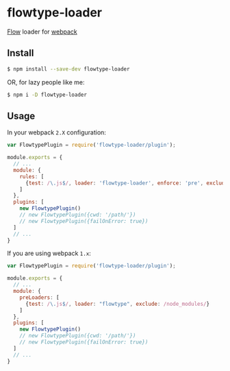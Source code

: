 # flowtype-loader

[Flow](https://flowtype.org/) loader for [webpack](https://webpack.js.org/)

## Install

```sh
$ npm install --save-dev flowtype-loader
```

OR, for lazy people like me:

```sh
$ npm i -D flowtype-loader
```

## Usage

In your webpack `2.X` configuration:

```js
var FlowtypePlugin = require('flowtype-loader/plugin');

module.exports = {
  // ...
  module: {
    rules: [
      {test: /\.js$/, loader: 'flowtype-loader', enforce: 'pre', exclude: /node_modules/},
    ]
  },
  plugins: [
    new FlowtypePlugin()
    // new FlowtypePlugin({cwd: '/path/'})
    // new FlowtypePlugin({failOnError: true})
  ]
  // ...
}
```

If you are using webpack `1.x`:

```js
var FlowtypePlugin = require('flowtype-loader/plugin');

module.exports = {
  // ...
  module: {
    preLoaders: [
      {test: /\.js$/, loader: "flowtype", exclude: /node_modules/}
    ]
  },
  plugins: [
    new FlowtypePlugin()
    // new FlowtypePlugin({cwd: '/path/'})
    // new FlowtypePlugin({failOnError: true})
  ]
  // ...
}
```
